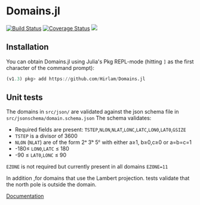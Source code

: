 Domains.jl
==========

[![Build Status](https://travis-ci.com/Hirlam/Domains.jl.svg?branch=master)](https://travis-ci.com/Hirlam/Domains.jl)
[![Coverage Status](https://coveralls.io/repos/github/Hirlam/Domains.jl/badge.svg?branch=master)](https://coveralls.io/github/Hirlam/Domains.jl?branch=master)
[![](https://img.shields.io/badge/docs-dev-blue.svg)](https://hirlam.github.io/Domains.jl/dev)

## Installation 

You can obtain Domains.jl using Julia's Pkg REPL-mode (hitting `]` as the first character of the command prompt):

```julia
(v1.3) pkg> add https://github.com/Hirlam/Domains.jl
```
## Unit tests

The domains in `src/json/` are validated against the json schema file in `src/jsonschema/domain.schema.json`
The schema validates:
 * Required  fields are present: `TSTEP`,`NLON`,`NLAT`,`LONC`,`LATC`,`LON0`,`LAT0`,`GSIZE`
 * `TSTEP` is a divisor of 3600
 * `NLON` (`NLAT`) are of the form 2ᵃ 3ᵇ 5ᶜ with either a≥1, b≥0,c≥0 or a=b=c=1
 * -180≤ `LON0`,`LATC` ≤ 180
 * -90 ≤ `LAT0`,`LONC` ≤ 90
 
 `EZONE` is not required but currently present in all domains `EZONE=11`
 
 In addition ,for domains that use the Lambert projection. tests validate that the north pole is outside the domain. 

[Documentation](https://hirlam.github.io/Domains.jl/dev)


